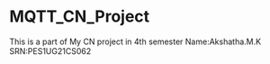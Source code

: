# MQTT_CN_Project

This is a part of My CN project in 4th semester
Name:Akshatha.M.K
SRN:PES1UG21CS062